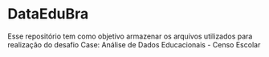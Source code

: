 # DataEduBra
Esse repositório tem como objetivo armazenar os arquivos utilizados para realização do desafio Case: Análise de Dados Educacionais - Censo Escolar
